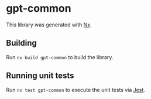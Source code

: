 # gpt-common

This library was generated with [Nx](https://nx.dev).

## Building

Run `nx build gpt-common` to build the library.

## Running unit tests

Run `nx test gpt-common` to execute the unit tests via [Jest](https://jestjs.io).
